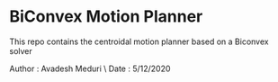 # BiConvex Motion Planner

This repo contains the centroidal motion planner based on a Biconvex solver

Author : Avadesh Meduri \\
Date : 5/12/2020